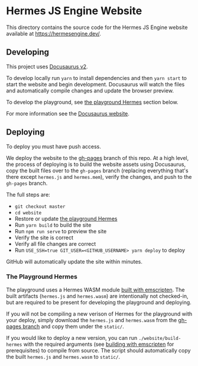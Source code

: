 # Hermes JS Engine Website

This directory contains the source code for the Hermes JS Engine website available at https://hermesengine.dev/.

## Developing

This project uses [Docusaurus v2](https://v2.docusaurus.io/).

To develop locally run `yarn` to install dependencies and then `yarn start` to start the website and begin development. Docusaurus will watch the files and automatically compile changes and update the browser preview.

To develop the playground, see [the playground Hermes](#the-playground-hermes) section below.

For more information see the [Docusaurus website](https://v2.docusaurus.io/).

## Deploying

To deploy you must have push access.

We deploy the website to the [gh-pages](https://github.com/facebook/hermes/tree/gh-pages) branch of this repo. At a high level, the process of deploying is to build the website assets using Docusaurus, copy the built files over to the `gh-pages` branch (replacing everything that's there except `hermes.js` and `hermes.mem`), verify the changes, and push to the `gh-pages` branch.

The full steps are:
- `git checkout master`
- `cd website`
- Restore or update [the playground Hermes](#the-playground-hermes)
- Run `yarn build` to build the site
- Run `npm run serve` to preview the site
- Verify the site is correct
- Verify all file changes are correct
- Run `USE_SSH=true GIT_USER=<GITHUB_USERNAME> yarn deploy` to deploy

GitHub will automatically update the site within minutes.

### The Playground Hermes

The playground uses a Hermes WASM module [built with emscripten](https://hermesengine.dev/docs/emscripten).
The built artifacts (`hermes.js` and `hermes.wasm`) are intentionally not checked-in, but are required to
be present for developing the playground and deploying.

If you will not be compiling a new verison of Hermes for the playground with your deploy, simply download
the `hermes.js` and `hermes.wasm` from the [gh-pages branch](https://github.com/facebook/hermes/tree/gh-pages)
and copy them under the `static/`.

If you would like to deploy a new version, you can run `./website/build-hermes` with the required arguments
(see [building with emscripten](https://hermesengine.dev/docs/emscripten) for prerequisites) to compile from source. The script should automatically copy the built `hermes.js` and `hermes.wasm` to `static/`.
